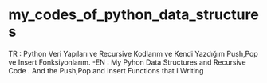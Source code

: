 ﻿# my_codes_of_python_data_structures
TR : Python Veri Yapıları ve Recursive Kodlarım ve Kendi Yazdığım Push,Pop ve Insert Fonksiyonlarım. -EN : My Pyhon Data Structures and Recursive Code . And the Push,Pop and Insert Functions that I Writing 
